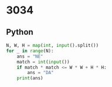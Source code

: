 # 3034

## Python

```python
N, W, H = map(int, input().split())
for _ in range(N):
    ans = "NE"
    match = int(input())
    if match * match <= W * W + H * H:
        ans = "DA"
    print(ans)

```
